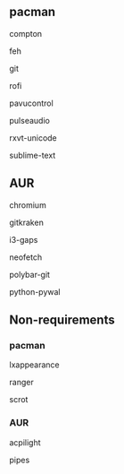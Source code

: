 ## pacman

compton

feh

git

rofi

pavucontrol

pulseaudio

rxvt-unicode

sublime-text

## AUR

chromium

gitkraken

i3-gaps

neofetch

polybar-git

python-pywal

## Non-requirements

### pacman

lxappearance

ranger

scrot

### AUR

acpilight

pipes
